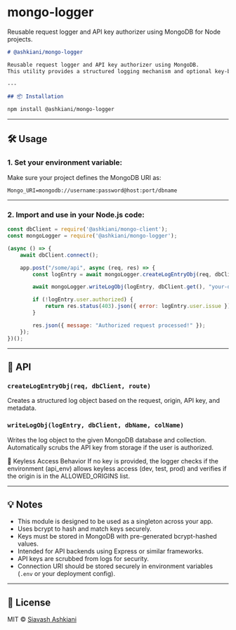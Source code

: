 # mongo-logger

Reusable request logger and API key authorizer using MongoDB for Node projects.

````markdown
# @ashkiani/mongo-logger

Reusable request logger and API key authorizer using MongoDB.  
This utility provides a structured logging mechanism and optional key-based API access control for Express apps and other Node.js services backed by MongoDB.

---

## 📦 Installation

npm install @ashkiani/mongo-logger
````

---

## 🛠 Usage

### 1. Set your environment variable:

Make sure your project defines the MongoDB URI as:

```
Mongo_URI=mongodb://username:password@host:port/dbname
```

---

### 2. Import and use in your Node.js code:

```js
const dbClient = require('@ashkiani/mongo-client');  
const mongoLogger = require('@ashkiani/mongo-logger');

(async () => {
    await dbClient.connect();

    app.post("/some/api", async (req, res) => {
        const logEntry = await mongoLogger.createLogEntryObj(req, dbClient.get(), "/some/api");

        await mongoLogger.writeLogObj(logEntry, dbClient.get(), "your-db-name", "your-collection-name");

        if (!logEntry.user.authorized) {
            return res.status(403).json({ error: logEntry.user.issue });
        }

        res.json({ message: "Authorized request processed!" });
    });
})();
```

---

## 📘 API

### `createLogEntryObj(req, dbClient, route)`
Creates a structured log object based on the request, origin, API key, and metadata.

### `writeLogObj(logEntry, dbClient, dbName, colName)`
Writes the log object to the given MongoDB database and collection. Automatically scrubs the API key from storage if the user is authorized.

🔐 Keyless Access Behavior
If no key is provided, the logger checks if the environment (api_env) allows keyless access (dev, test, prod) and verifies if the origin is in the ALLOWED_ORIGINS list.

---

## 💡 Notes

* This module is designed to be used as a singleton across your app.
* Uses bcrypt to hash and match keys securely.
* Keys must be stored in MongoDB with pre-generated bcrypt-hashed values.
* Intended for API backends using Express or similar frameworks.
* API keys are scrubbed from logs for security.
* Connection URI should be stored securely in environment variables (`.env` or your deployment config).


---

## 📄 License

MIT © [Siavash Ashkiani](https://github.com/ashkiani)
